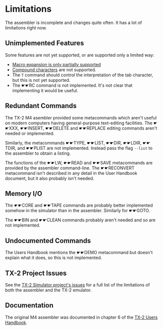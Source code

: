 # Limitations

The assembler is incomplete and changes quite often.  It has a lot of
limitations right now.

## Unimplemented Features

Some features are not yet supported, or are supported only a limited
way:

- [Macro expansion is only partially supported](https://github.com/TX-2/TX-2-simulator/issues/120)
- [Compound characters](compound-characters.md) are not supported.
- The `T` command should control the interpretation of the tab
  character, but this is not yet supported.
- The ☛☛RC command is not implemented. It's not clear that
  implementing it would be useful.

## Redundant Commands

The TX-2 M4 asembler provided some metacommands which aren't useful on
modern computers having general-purpose text-editing facilities.  The
☛☛XXX, ☛☛INSERT, ☛☛DELETE and ☛☛REPLACE editing commands aren't needed
or implemented.

Similarly, the metacommands ☛☛TYPE, ☛☛LIST, ☛☛DIR, ☛☛LDIR, ☛☛TDIR, and
☛☛PLIST are not implemented.  Instead pass the flag `--list` to the
assembler to obtain a listing.

The functions of the ☛☛LW, ☛☛READ and ☛☛SAVE metacommands are provided
by the assembler command-line.  The ☛☛RECONVERT metacommand isn't
described in any detail in the User Handbook document, but it also
probably isn't needed.

## Memory I/O

The ☛☛CORE and ☛☛TAPE commands are probably better implemented somehow
in the simulator than in the assembler.  Similarly for ☛☛GOTO.

The ☛☛BIN and ☛☛CLEAN commands probably aren't needed and so are not
implemented.

## Undocumented Commands

The Users Handbook mentions the ☛☛DEMO metacommand but doesn't explain
what it does, so this is not implemented.

## TX-2 Project Issues

See the [TX-2 Simulator project's
issues](https://github.com/TX-2/TX-2-simulator/issues) for a full list
of the limitations of both the assembler and the TX-2 emulator.

## Documentation

The original M4 assembler was documented in chapter 6 of the [TX-2
Users
Handbook](https://tx-2.github.io/documentation#tx-2-users-handbook).
